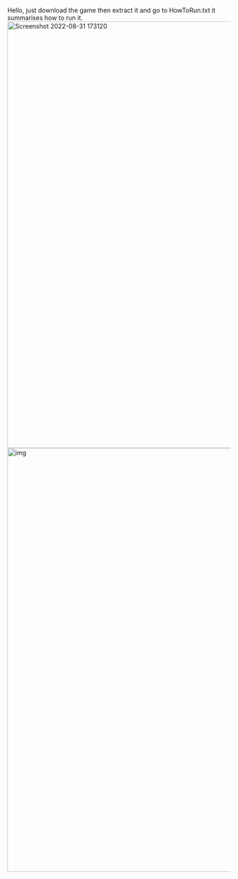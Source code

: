 Hello, just download the game then extract it and go to HowToRun.txt it summarises how to run it.
<img width="962" alt="Screenshot 2022-08-31 173120" src="https://user-images.githubusercontent.com/89472658/187704331-42898353-7050-4441-b555-59a2e5162815.png">
<img width="956" alt="img" src="https://user-images.githubusercontent.com/89472658/187704633-38aa5104-b07a-46f8-ab72-1b6ac009b7f2.png">
